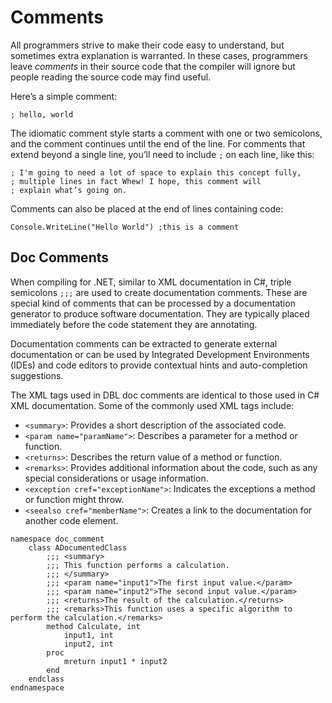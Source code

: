 # Comments

All programmers strive to make their code easy to understand, but sometimes
extra explanation is warranted. In these cases, programmers leave *comments* in
their source code that the compiler will ignore but people reading the source
code may find useful.

Here’s a simple comment:

```dbl
; hello, world
```

The idiomatic comment style starts a comment with one or two semicolons, and the
comment continues until the end of the line. For comments that extend beyond a
single line, you’ll need to include `;` on each line, like this:

```dbl
; I'm going to need a lot of space to explain this concept fully,
; multiple lines in fact Whew! I hope, this comment will
; explain what’s going on.
```

Comments can also be placed at the end of lines containing code:
```dbl
Console.WriteLine("Hello World") ;this is a comment
```

## Doc Comments

When compiling for .NET, similar to XML documentation in C#, triple semicolons `;;;` are used to create documentation comments. These are special kind of comments that can be processed by a documentation generator to produce software documentation. They are typically placed immediately before the code statement they are annotating.

Documentation comments can be extracted to generate external documentation or can be used by Integrated Development Environments (IDEs) and code editors to provide contextual hints and auto-completion suggestions.

The XML tags used in DBL doc comments are identical to those used in C# XML documentation. Some of the commonly used XML tags include:

- `<summary>`: Provides a short description of the associated code.
- `<param name="paramName">`: Describes a parameter for a method or function.
- `<returns>`: Describes the return value of a method or function.
- `<remarks>`: Provides additional information about the code, such as any special considerations or usage information.
- `<exception cref="exceptionName">`: Indicates the exceptions a method or function might throw.
- `<seealso cref="memberName">`: Creates a link to the documentation for another code element.

```dbl
namespace doc_comment
    class ADocumentedClass
        ;;; <summary>
        ;;; This function performs a calculation.
        ;;; </summary>
        ;;; <param name="input1">The first input value.</param>
        ;;; <param name="input2">The second input value.</param>
        ;;; <returns>The result of the calculation.</returns>
        ;;; <remarks>This function uses a specific algorithm to perform the calculation.</remarks>
        method Calculate, int
            input1, int
            input2, int
        proc
            mreturn input1 * input2
        end
    endclass
endnamespace
```